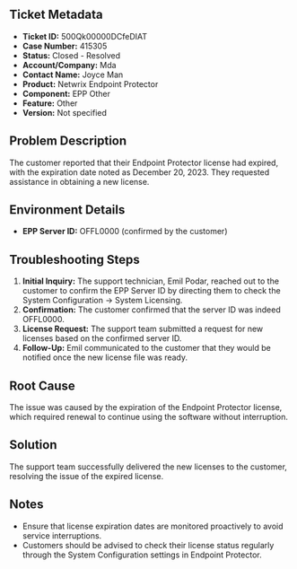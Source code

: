 ## Ticket Metadata
- **Ticket ID:** 500Qk00000DCfeDIAT
- **Case Number:** 415305
- **Status:** Closed - Resolved
- **Account/Company:** Mda
- **Contact Name:** Joyce Man
- **Product:** Netwrix Endpoint Protector
- **Component:** EPP Other
- **Feature:** Other
- **Version:** Not specified

## Problem Description
The customer reported that their Endpoint Protector license had expired, with the expiration date noted as December 20, 2023. They requested assistance in obtaining a new license.

## Environment Details
- **EPP Server ID:** OFFL0000 (confirmed by the customer)

## Troubleshooting Steps
1. **Initial Inquiry:** The support technician, Emil Podar, reached out to the customer to confirm the EPP Server ID by directing them to check the System Configuration -> System Licensing.
2. **Confirmation:** The customer confirmed that the server ID was indeed OFFL0000.
3. **License Request:** The support team submitted a request for new licenses based on the confirmed server ID.
4. **Follow-Up:** Emil communicated to the customer that they would be notified once the new license file was ready.

## Root Cause
The issue was caused by the expiration of the Endpoint Protector license, which required renewal to continue using the software without interruption.

## Solution
The support team successfully delivered the new licenses to the customer, resolving the issue of the expired license.

## Notes
- Ensure that license expiration dates are monitored proactively to avoid service interruptions.
- Customers should be advised to check their license status regularly through the System Configuration settings in Endpoint Protector.